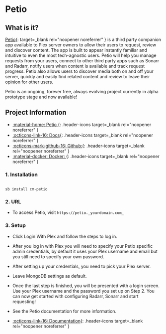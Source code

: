 # Petio

## What is it?

[Petio](https://petio.tv/){: target=_blank rel="noopener noreferrer" } is a third party companion app available to Plex server owners to allow their users to request, review and discover content. The app is built to appear instantly familiar and intuitive to even the most tech-agnostic users. Petio will help you manage requests from your users, connect to other third party apps such as Sonarr and Radarr, notify users when content is available and track request progress. Petio also allows users to discover media both on and off your server, quickly and easily find related content and review to leave their opinion for other users.

Petio is an ongoing, forever free, always evolving project currently in alpha prototype stage and now available!

## Project Information

- [:material-home: Petio ](https://petio.tv/){: .header-icons target=_blank rel="noopener noreferrer" }
- [:octicons-link-16: Docs](https://docs.petio.tv/){: .header-icons target=_blank rel="noopener noreferrer" }
- [:octicons-mark-github-16: Github:](https://github.com/petio-team/petio){: .header-icons target=_blank rel="noopener noreferrer" }
- [:material-docker: Docker: ](https://hub.docker.com/r/hotio/petio){: .header-icons target=_blank rel="noopener noreferrer" }

### 1. Installation

``` shell

sb install cm-petio

```

### 2. URL

- To access Petio, visit `https://petio._yourdomain.com_`

### 3. Setup

- Click Login With Plex and follow the steps to log in.

- After you log in with Plex you will need to specify your Petio specific admin credentials, by default it uses your Plex username and email but you still need to specify your own password.

- After setting up your credentials, you need to pick your Plex server.

- Leave MongoDB settings as default.

- Once the last step is finished, you will be presented with a login screen. Use your Plex username and the password you set up on Step 2. You can now get started with configuring Radarr, Sonarr and start requesting!

- See the Petio documentation for more information.

- [:octicons-link-16: Documentation](https://docs.petio.tv/){: .header-icons target=_blank rel="noopener noreferrer" }
